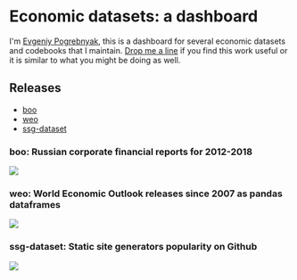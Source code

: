 # Economic datasets: a dashboard

I'm [Evgeniy Pogrebnyak][tw], this is a dashboard for several economic datasets and codebooks 
that I maintain. [Drop me a line](mailto:e.pogrebnyak@gmail.com) if you find this work useful 
or it is similar to what you might be doing as well.

[tg]: https://t.me/epoepo
[tw]: https://twitter.com/PogrebnyakE

## Releases

- [boo](#boo)
- [weo](#weo)
- [ssg-dataset](#ssg-dataset)

<a name="boo">
  
### boo: Russian corporate financial reports for 2012-2018

[![](https://badgen.net/badge/icon/github?icon=github&label)][boo]

[boo]: https://github.com/ru-corporate/boo

<a name="weo">
  
### weo: World Economic Outlook releases since 2007 as pandas dataframes

[![](https://badgen.net/badge/icon/github?icon=github&label)][boo]

[boo]: https://github.com/ru-corporate/boo

<a name="ssg">
  
### ssg-dataset: Static site generators popularity on Github

[![](https://badgen.net/badge/icon/github?icon=github&label)][ssg]

[ssg]: https://github.com/epogrebnyak/ssg-dataset

<!--
## Scripts and demos
## Archive
-->
